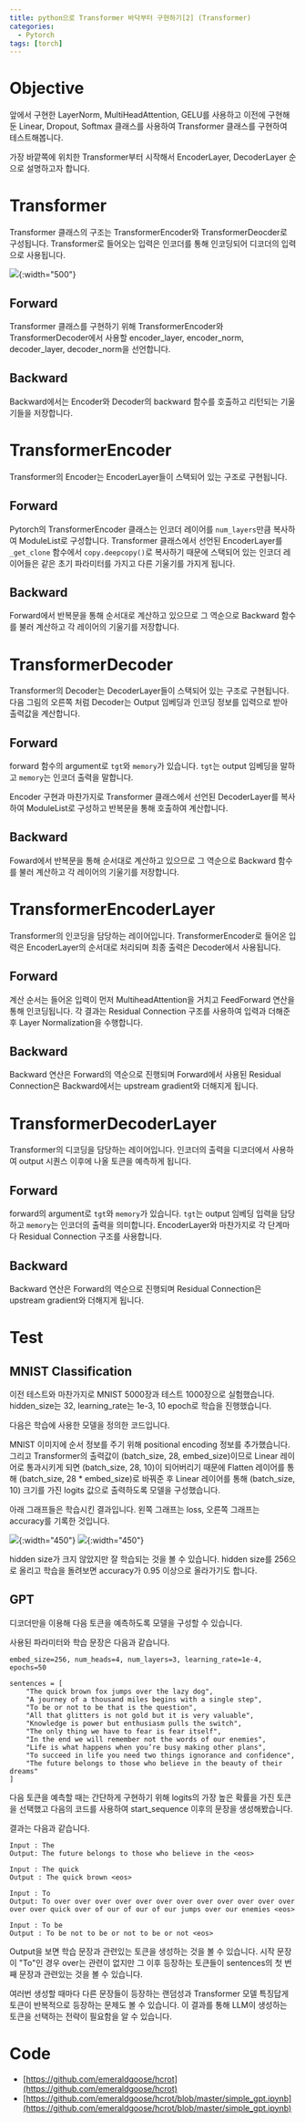 ```yaml
---
title: python으로 Transformer 바닥부터 구현하기[2] (Transformer)
categories:
  - Pytorch
tags: [torch]
---
```

# Objective
앞에서 구현한 LayerNorm, MultiHeadAttention, GELU를 사용하고 이전에 구현해둔 Linear, Dropout, Softmax 클래스를 사용하여 Transformer 클래스를 구현하여 테스트해봅니다.

가장 바깥쪽에 위치한 Transformer부터 시작해서 EncoderLayer, DecoderLayer 순으로 설명하고자 합니다.

# Transformer
Transformer 클래스의 구조는 TransformerEncoder와 TransformerDeocder로 구성됩니다. Transformer로 들어오는 입력은 인코더를 통해 인코딩되어 디코더의 입력으로 사용됩니다.

![](https://lh3.googleusercontent.com/d/1gZ0C9THux083GBFOzvyd9J2nuQ2iAdPS){:width="500"}

## Forward
Transformer 클래스를 구현하기 위해 TransformerEncoder와 TransformerDecoder에서 사용할 encoder_layer, encoder_norm, decoder_layer, decoder_norm을 선언합니다.

<script src="https://gist.github.com/emeraldgoose/ba48acb781e5437b6585d18d57ecd83e.js"></script>

## Backward
Backward에서는 Encoder와 Decoder의 backward 함수를 호출하고 리턴되는 기울기들을 저장합니다.

<script src="https://gist.github.com/emeraldgoose/a9b4402ce637590185e56919604d6efe.js"></script>

# TransformerEncoder
Transformer의 Encoder는 EncoderLayer들이 스택되어 있는 구조로 구현됩니다.

## Forward
Pytorch의 TransformerEncoder 클래스는 인코더 레이어를 `num_layers`만큼 복사하여 ModuleList로 구성합니다. Transformer 클래스에서 선언된 EncoderLayer를 `_get_clone` 함수에서 `copy.deepcopy()`로 복사하기 때문에 스택되어 있는 인코더 레이어들은 같은 초기 파라미터를 가지고 다른 기울기를 가지게 됩니다.

<script src="https://gist.github.com/emeraldgoose/c3997f35f4a3e76a6da5d697109de5ae.js"></script>

## Backward
Forward에서 반복문을 통해 순서대로 계산하고 있으므로 그 역순으로 Backward 함수를 불러 계산하고 각 레이어의 기울기를 저장합니다.

<script src="https://gist.github.com/emeraldgoose/734b8145dc245a8199e3f3a271081ffe.js"></script>

# TransformerDecoder
Transformer의 Decoder는 DecoderLayer들이 스택되어 있는 구조로 구현됩니다. 다음 그림의 오른쪽 처럼 Decoder는 Output 임베딩과 인코딩 정보를 입력으로 받아 출력값을 계산합니다.

## Forward
forward 함수의 argument로 `tgt`와 `memory`가 있습니다. `tgt`는 output 임베딩을 말하고 `memory`는 인코더 출력을 말합니다.

Encoder 구현과 마찬가지로 Transformer 클래스에서 선언된 DecoderLayer를 복사하여 ModuleList로 구성하고 반복문을 통해 호출하여 계산합니다.

<script src="https://gist.github.com/emeraldgoose/23d416bbbe0732af2d080e7c1aa4f1eb.js"></script>

## Backward
Foward에서 반복문을 통해 순서대로 계산하고 있으므로 그 역순으로 Backward 함수를 불러 계산하고 각 레이어의 기울기를 저장합니다.

<script src="https://gist.github.com/emeraldgoose/52a3b5ed4af3d7a7bbb7606455d9e39c.js"></script>

# TransformerEncoderLayer
Transformer의 인코딩을 담당하는 레이어입니다. TransformerEncoder로 들어온 입력은 EncoderLayer의 순서대로 처리되며 최종 출력은 Decoder에서 사용됩니다.

## Forward
계산 순서는 들어온 입력이 먼저 MultiheadAttention을 거치고 FeedForward 연산을 통해 인코딩됩니다. 각 결과는 Residual Connection 구조를 사용하여 입력과 더해준 후 Layer Normalization을 수행합니다.
<script src="https://gist.github.com/emeraldgoose/511db6e7427152cf747b55f2982e3570.js"></script>

## Backward
Backward 연산은 Forward의 역순으로 진행되며 Forward에서 사용된 Residual Connection은 Backward에서는 upstream gradient와 더해지게 됩니다.
<script src="https://gist.github.com/emeraldgoose/5ce3f68358a1d4c2b1a0b9151981f1e7.js"></script>

# TransformerDecoderLayer
Transformer의 디코딩을 담당하는 레이어입니다. 인코더의 출력을 디코더에서 사용하여 output 시퀀스 이후에 나올 토큰을 예측하게 됩니다.

## Forward
forward의 argument로 `tgt`와 `memory`가 있습니다. `tgt`는 output 임베딩 입력을 담당하고 `memory`는 인코더의 출력을 의미합니다. EncoderLayer와 마찬가지로 각 단계마다 Residual Connection 구조를 사용합니다.

<script src="https://gist.github.com/emeraldgoose/d55c7cf1dda2b952a0e3ac3610f2f84d.js"></script>

## Backward
Backward 연산은 Forward의 역순으로 진행되며 Residual Connection은 upstream gradient와 더해지게 됩니다.

<script src="https://gist.github.com/emeraldgoose/be7a478bcd7b067516a81ca37e4d2239.js"></script>

# Test
## MNIST Classification
이전 테스트와 마찬가지로 MNIST 5000장과 테스트 1000장으로 실험했습니다. hidden_size는 32, learning_rate는 1e-3, 10 epoch로 학습을 진행했습니다.

다음은 학습에 사용한 모델을 정의한 코드입니다.

<script src="https://gist.github.com/emeraldgoose/b998ee81096e78ccc7694291df5f242e.js"></script>

MNIST 이미지에 순서 정보를 주기 위해 positional encoding 정보를 추가했습니다. 그리고 Transformer의 출력값이 (batch_size, 28, embed_size)이므로 Linear 레이어로 통과시키게 되면 (batch_size, 28, 10)이 되어버리기 때문에 Flatten 레이어를 통해 (batch_size, 28 * embed_size)로 바꿔준 후 Linear 레이어를 통해 (batch_size, 10) 크기를 가진 logits 값으로 출력하도록 모델을 구성했습니다.

아래 그래프들은 학습시킨 결과입니다. 왼쪽 그래프는 loss, 오른쪽 그래프는 accuracy를 기록한 것입니다.

![](https://lh3.googleusercontent.com/d/1epA5L2HrTdj0b9uFXM8Jn2mdtW-jI7X5){:width="450"}
![](https://lh3.googleusercontent.com/d/1ePHIHmU0QPcUtIeOhHfGkU5EZkS0aJUM){:width="450"}

hidden size가 크지 않았지만 잘 학습되는 것을 볼 수 있습니다. hidden size를 256으로 올리고 학습을 돌려보면 accuracy가 0.95 이상으로 올라가기도 합니다.

## GPT
디코더만을 이용해 다음 토큰을 예측하도록 모델을 구성할 수 있습니다.

<script src="https://gist.github.com/emeraldgoose/e780545e68eac50bcf2b21000ccdd829.js"></script>

사용된 파라미터와 학습 문장은 다음과 같습니다.

```
embed_size=256, num_heads=4, num_layers=3, learning_rate=1e-4, epochs=50
```
```
sentences = [
    "The quick brown fox jumps over the lazy dog",
    "A journey of a thousand miles begins with a single step",
    "To be or not to be that is the question",
    "All that glitters is not gold but it is very valuable",
    "Knowledge is power but enthusiasm pulls the switch",
    "The only thing we have to fear is fear itself",
    "In the end we will remember not the words of our enemies",
    "Life is what happens when you’re busy making other plans",
    "To succeed in life you need two things ignorance and confidence",
    "The future belongs to those who believe in the beauty of their dreams"
]
```

다음 토큰을 예측할 때는 간단하게 구현하기 위해 logits의 가장 높은 확률을 가진 토큰을 선택했고 다음의 코드를 사용하여 start_sequence 이후의 문장을 생성해봤습니다.

<script src="https://gist.github.com/emeraldgoose/02072ada41a9bcc83c962c98693ca3f1.js"></script>

결과는 다음과 같습니다.

```
Input : The
Output: The future belongs to those who believe in the <eos>

Input : The quick
Output : The quick brown <eos>

Input : To
Output: To over over over over over over over over over over over over over over quick over of our of our of our jumps over our enemies <eos>

Input : To be
Output : To be not to be or not to be or not <eos>
```

Output을 보면 학습 문장과 관련있는 토큰을 생성하는 것을 볼 수 있습니다. 시작 문장이 "To"인 경우 over는 관련이 없지만 그 이후 등장하는 토큰들이 sentences의 첫 번째 문장과 관련있는 것을 볼 수 있습니다.

여러번 생성할 때마다 다른 문장들이 등장하는 랜덤성과 Transformer 모델 특징답게 토큰이 반복적으로 등장하는 문제도 볼 수 있습니다. 이 결과를 통해 LLM이 생성하는 토큰을 선택하는 전략이 필요함을 알 수 있습니다.

# Code
- [https://github.com/emeraldgoose/hcrot](https://github.com/emeraldgoose/hcrot)
- [https://github.com/emeraldgoose/hcrot/blob/master/simple_gpt.ipynb](https://github.com/emeraldgoose/hcrot/blob/master/simple_gpt.ipynb)
